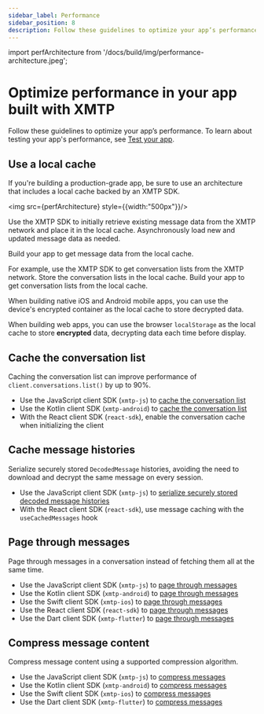 ```yaml
---
sidebar_label: Performance
sidebar_position: 8
description: Follow these guidelines to optimize your app’s performance.
---
```


import perfArchitecture from '/docs/build/img/performance-architecture.jpeg';

# Optimize performance in your app built with XMTP

Follow these guidelines to optimize your app’s performance. To learn about testing your app's performance, see [Test your app](test-your-app).

## Use a local cache

If you're building a production-grade app, be sure to use an architecture that includes a local cache backed by an XMTP SDK.

<img src={perfArchitecture} style={{width:"500px"}}/>

Use the XMTP SDK to initially retrieve existing message data from the XMTP network and place it in the local cache. Asynchronously load new and updated message data as needed.

Build your app to get message data from the local cache. 

For example, use the XMTP SDK to get conversation lists from the XMTP network. Store the conversation lists in the local cache. Build your app to get conversation lists from the local cache.

When building native iOS and Android mobile apps, you can use the device's encrypted container as the local cache to store decrypted data.

When building web apps, you can use the browser `localStorage` as the local cache to store **encrypted** data, decrypting data each time before display.

## Cache the conversation list

Caching the conversation list can improve performance of `client.conversations.list()` by up to 90%.

- Use the JavaScript client SDK (`xmtp-js`) to [cache the conversation list](/docs/sdks/js-quickstart#cache-conversations)
- Use the Kotlin client SDK (`xmtp-android`) to [cache the conversation list](/docs/sdks/kotlin-quickstart#cache-conversations)
- With the React client SDK (`react-sdk`), enable the conversation cache when initializing the client

## Cache message histories

Serialize securely stored `DecodedMessage` histories, avoiding the need to download and decrypt the same message on every session.

- Use the JavaScript client SDK (`xmtp-js`) to [serialize securely stored decoded message histories](https://github.com/xmtp/xmtp-js/releases/tag/v8.0.0)
- With the React client SDK (`react-sdk`), use message caching with the `useCachedMessages` hook

## Page through messages

Page through messages in a conversation instead of fetching them all at the same time.

- Use the JavaScript client SDK (`xmtp-js`) to [page through messages](/docs/sdks/js-quickstart#list-messages-in-a-conversation-with-pagination)
- Use the Kotlin client SDK (`xmtp-android`) to [page through messages](/docs/sdks/kotlin-quickstart#list-messages-in-a-conversation-with-pagination)
- Use the Swift client SDK (`xmtp-ios`) to [page through messages](/docs/sdks/swift-quickstart#list-messages-in-a-conversation-with-pagination)
- Use the React client SDK (`react-sdk`) to [page through messages](/docs/sdks/react-quickstart#page-through-messages)
- Use the Dart client SDK (`xmtp-flutter`) to [page through messages](/docs/sdks/dart-quickstart#list-messages-in-a-conversation-with-pagination)

## Compress message content

Compress message content using a supported compression algorithm.

- Use the JavaScript client SDK (`xmtp-js`) to [compress messages](/docs/sdks/js-quickstart#compression)
- Use the Kotlin client SDK (`xmtp-android`) to [compress messages](/docs/sdks/kotlin-quickstart#compression)
- Use the Swift client SDK (`xmtp-ios`) to [compress messages](/docs/sdks/swift-quickstart#compression)
- Use the Dart client SDK (`xmtp-flutter`) to [compress messages](/docs/sdks/dart-quickstart#compression)
